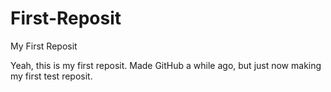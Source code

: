 # First-Reposit
My First Reposit

Yeah, this is my first reposit. Made GitHub a while ago, but just now making my first test reposit.
